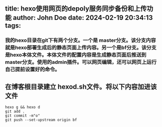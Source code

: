 title: hexo使用网页的depoly服务同步备份和上传功能
author: John Doe
date: 2024-02-19 20:34:13
tags:
---
### 我的hexo目录在git下有两个分支。一个是 master分支。该分支内容就是hexo部署生成后的静态页面上传内容。另一个是bf分支。该分支是hexo本体文件。本体文件的配置内容是生成静态页面后推送到master分支。使用的admin插件。可以网页编辑，还可以网页上运行自己提前设置好的命令。
## 在博客根目录建立 hexod.sh文件。将以下内容加进该文件
```
hexo g && hexo d
git add .
git commit -m"o"
git push --set-upstream origin bf
```

